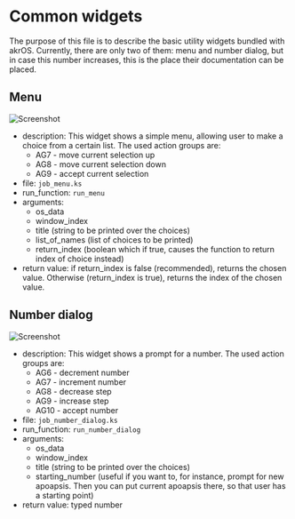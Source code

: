 # Common widgets

The purpose of this file is to describe the basic utility widgets bundled with akrOS. Currently, there are only
two of them: menu and number dialog, but in case this number increases, this is the place their documentation can
be placed.

## Menu

![Screenshot](http://i.imgur.com/wleJumv.png)
* description: This widget shows a simple menu, allowing user to make a choice from a certain list. The used action
groups are:
  - AG7 - move current selection up
  - AG8 - move current selection down
  - AG9 - accept current selection
* file: `job_menu.ks`
* run_function: `run_menu`
* arguments:
  - os_data
  - window_index
  - title (string to be printed over the choices)
  - list_of_names (list of choices to be printed)
  - return_index (boolean which if true, causes the function to return index of choice instead)
* return value: if return_index is false (recommended), returns the chosen value. Otherwise (return_index is true),
returns the index of the chosen value.

## Number dialog

![Screenshot](http://i.imgur.com/b4H2T02.png)
* description: This widget shows a prompt for a number. The used action
groups are:
  - AG6 - decrement number
  - AG7 - increment number
  - AG8 - decrease step
  - AG9 - increase step
  - AG10 - accept number
* file: `job_number_dialog.ks`
* run_function: `run_number_dialog`
* arguments:
  - os_data
  - window_index
  - title (string to be printed over the choices)
  - starting_number (useful if you want to, for instance, prompt for new apoapsis. Then you can put current
apoapsis there, so that user has a starting point)
* return value: typed number
